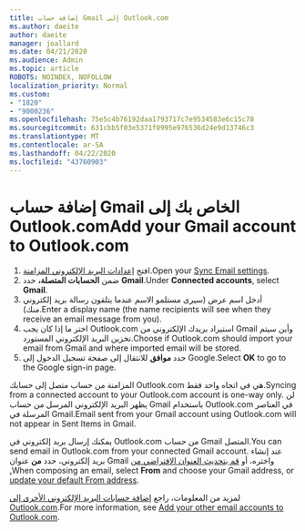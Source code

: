 ```yaml
---
title: إضافة حساب Gmail إلى Outlook.com
ms.author: daeite
author: daeite
manager: joallard
ms.date: 04/21/2020
ms.audience: Admin
ms.topic: article
ROBOTS: NOINDEX, NOFOLLOW
localization_priority: Normal
ms.custom:
- "1820"
- "9000236"
ms.openlocfilehash: 75e5c4b76192daa1793717c7e9534583e6c15c78
ms.sourcegitcommit: 631cbb5f03e5371f0995e976536d24e9d13746c3
ms.translationtype: MT
ms.contentlocale: ar-SA
ms.lasthandoff: 04/22/2020
ms.locfileid: "43760903"
---
```

# <a name="add-your-gmail-account-to-outlookcom"></a><span data-ttu-id="56731-102">إضافة حساب Gmail الخاص بك إلى Outlook.com</span><span class="sxs-lookup"><span data-stu-id="56731-102">Add your Gmail account to Outlook.com</span></span>

1. <span data-ttu-id="56731-103">افتح [إعدادات البريد الإلكتروني المزامنة](https://go.microsoft.com/fwlink/?linkid=875264).</span><span class="sxs-lookup"><span data-stu-id="56731-103">Open your [Sync Email settings](https://go.microsoft.com/fwlink/?linkid=875264).</span></span>
2. <span data-ttu-id="56731-104">ضمن **الحسابات المتصلة،** حدد **Gmail**.</span><span class="sxs-lookup"><span data-stu-id="56731-104">Under **Connected accounts**, select **Gmail**.</span></span>
3. <span data-ttu-id="56731-105">أدخل اسم عرض (سيرى مستلمو الاسم عندما يتلقون رسالة بريد إلكتروني منك).</span><span class="sxs-lookup"><span data-stu-id="56731-105">Enter a display name (the name recipients will see when they receive an email message from you).</span></span>
4. <span data-ttu-id="56731-106">اختر ما إذا كان يجب Outlook.com استيراد بريدك الإلكتروني من Gmail وأين سيتم تخزين البريد الإلكتروني المستورد.</span><span class="sxs-lookup"><span data-stu-id="56731-106">Choose if Outlook.com should import your email from Gmail and where imported email will be stored.</span></span>
5. <span data-ttu-id="56731-107">حدد **موافق** للانتقال إلى صفحة تسجيل الدخول إلى Google.</span><span class="sxs-lookup"><span data-stu-id="56731-107">Select **OK** to go to the Google sign-in page.</span></span>

<span data-ttu-id="56731-108">المزامنة من حساب متصل إلى حسابك Outlook.com هي في اتجاه واحد فقط.</span><span class="sxs-lookup"><span data-stu-id="56731-108">Syncing from a connected account to your Outlook.com account is one-way only.</span></span> <span data-ttu-id="56731-109">لن يظهر البريد الإلكتروني المرسل من حساب Gmail باستخدام Outlook.com في العناصر المرسلة في Gmail.</span><span class="sxs-lookup"><span data-stu-id="56731-109">Email sent from your Gmail account using Outlook.com will not appear in Sent Items in Gmail.</span></span>

<span data-ttu-id="56731-110">يمكنك إرسال بريد إلكتروني في Outlook.com من حساب Gmail المتصل.</span><span class="sxs-lookup"><span data-stu-id="56731-110">You can send email in Outlook.com from your connected Gmail account.</span></span> <span data-ttu-id="56731-111">عند إنشاء بريد إلكتروني، حدد **من** عنوان Gmail واختره، أو [قم بتحديث العنوان الافتراضي من .](https://go.microsoft.com/fwlink/?linkid=875264)</span><span class="sxs-lookup"><span data-stu-id="56731-111">When composing an email, select **From** and choose your Gmail address, or [update your default From address](https://go.microsoft.com/fwlink/?linkid=875264).</span></span>

<span data-ttu-id="56731-112">لمزيد من المعلومات، راجع [إضافة حسابات البريد الإلكتروني الأخرى إلى Outlook.com](https://support.office.com/article/c5224df4-5885-4e79-91ba-523aa743f0ba?wt.mc_id=Office_Outlook_com_Alchemy).</span><span class="sxs-lookup"><span data-stu-id="56731-112">For more information, see [Add your other email accounts to Outlook.com](https://support.office.com/article/c5224df4-5885-4e79-91ba-523aa743f0ba?wt.mc_id=Office_Outlook_com_Alchemy).</span></span>